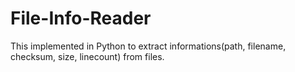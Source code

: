 # File-Info-Reader
This implemented in Python to extract informations(path, filename, checksum, size, linecount) from files.
